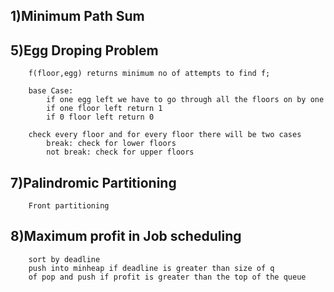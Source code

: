## 1)Minimum Path Sum
    

## 5)Egg Droping Problem
        f(floor,egg) returns minimum no of attempts to find f;

        base Case:
            if one egg left we have to go through all the floors on by one
            if one floor left return 1
            if 0 floor left return 0

        check every floor and for every floor there will be two cases
            break: check for lower floors
            not break: check for upper floors


## 7)Palindromic Partitioning
        Front partitioning

## 8)Maximum profit in Job scheduling
        sort by deadline 
        push into minheap if deadline is greater than size of q
        of pop and push if profit is greater than the top of the queue